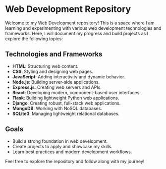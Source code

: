 # Web Development Repository

Welcome to my Web Development repository! This is a space where I am learning and experimenting with various web development technologies and frameworks. Here, I will document my progress and build projects as I explore the following topics:

## Technologies and Frameworks

- **HTML**: Structuring web content.
- **CSS**: Styling and designing web pages.
- **JavaScript**: Adding interactivity and dynamic behavior.
- **Node.js**: Building server-side applications.
- **Express.js**: Creating web servers and APIs.
- **React**: Developing modern, component-based user interfaces.
- **Flask**: Building lightweight Python web applications.
- **Django**: Creating robust, full-stack web applications.
- **MongoDB**: Working with NoSQL databases.
- **SQLite3**: Managing lightweight relational databases.

## Goals

- Build a strong foundation in web development.
- Create projects to apply and showcase my skills.
- Learn best practices and modern development workflows.

Feel free to explore the repository and follow along with my journey!